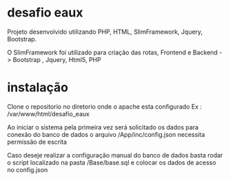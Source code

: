 # desafio eaux

Projeto desenvolvido utilizando PHP, HTML, SlimFramework, Jquery, Bootstrap.

O SlimFramework foi utilizado para criação das rotas, 
Frontend e Backend -> Bootstrap , Jquery, Html5, PHP

# instalação

Clone o repositorio no diretorio onde o apache esta configurado
Ex : /var/www/html/desafio_eaux

Ao iniciar o sistema pela primeira vez será solicitado os dados para conexão do banco de dados
o arquivo /App/inc/config.json necessita permissão de escrita

Caso deseje realizar a configuração manual do banco de dados basta rodar o script localizado na pasta /Base/base.sql
e colocar os dados de acesso no config.json
